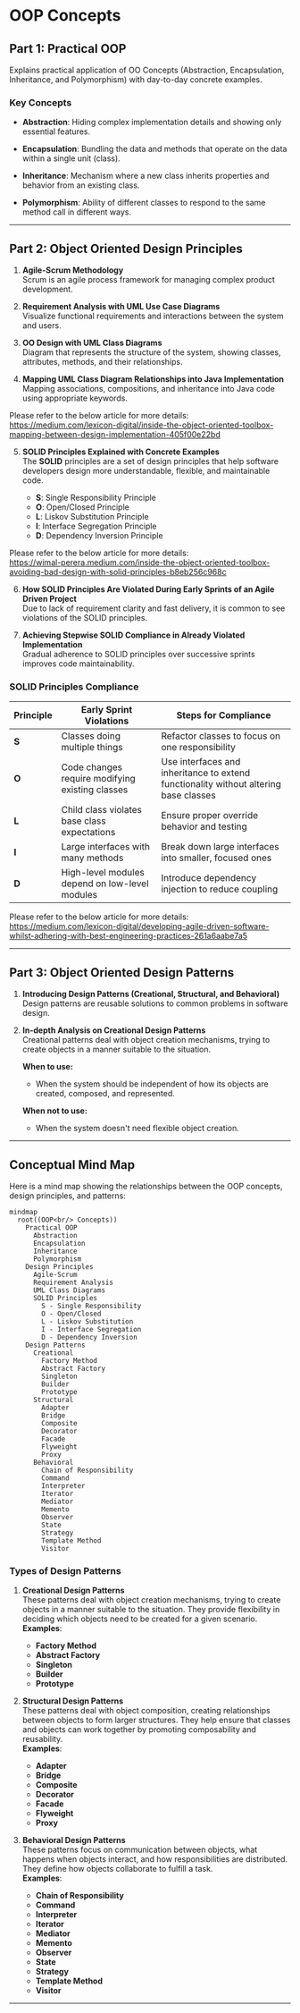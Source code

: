 
# OOP Concepts

## Part 1: Practical OOP

Explains practical application of OO Concepts (Abstraction, Encapsulation, Inheritance, and Polymorphism) with day-to-day concrete examples. 

### Key Concepts
- **Abstraction**: Hiding complex implementation details and showing only essential features.
  
- **Encapsulation**: Bundling the data and methods that operate on the data within a single unit (class).

- **Inheritance**: Mechanism where a new class inherits properties and behavior from an existing class.

- **Polymorphism**: Ability of different classes to respond to the same method call in different ways.

---

## Part 2: Object Oriented Design Principles

1. **Agile-Scrum Methodology**  
   Scrum is an agile process framework for managing complex product development.
   
2. **Requirement Analysis with UML Use Case Diagrams**  
   Visualize functional requirements and interactions between the system and users.

3. **OO Design with UML Class Diagrams**  
   Diagram that represents the structure of the system, showing classes, attributes, methods, and their relationships.

4. **Mapping UML Class Diagram Relationships into Java Implementation**  
   Mapping associations, compositions, and inheritance into Java code using appropriate keywords.

Please refer to the below article for more details: <br/>
https://medium.com/lexicon-digital/inside-the-object-oriented-toolbox-mapping-between-design-implementation-405f00e22bd

5. **SOLID Principles Explained with Concrete Examples**  
   The **SOLID** principles are a set of design principles that help software developers design more understandable, flexible, and maintainable code.  
   
   - **S**: Single Responsibility Principle
   - **O**: Open/Closed Principle
   - **L**: Liskov Substitution Principle
   - **I**: Interface Segregation Principle
   - **D**: Dependency Inversion Principle

Please refer to the below article for more details: <br/>
https://wimal-perera.medium.com/inside-the-object-oriented-toolbox-avoiding-bad-design-with-solid-principles-b8eb256c968c

6. **How SOLID Principles Are Violated During Early Sprints of an Agile Driven Project**  
   Due to lack of requirement clarity and fast delivery, it is common to see violations of the SOLID principles.

7. **Achieving Stepwise SOLID Compliance in Already Violated Implementation**  
   Gradual adherence to SOLID principles over successive sprints improves code maintainability.

### SOLID Principles Compliance

| Principle | Early Sprint Violations | Steps for Compliance |
|-----------|-------------------------|----------------------|
| **S** | Classes doing multiple things | Refactor classes to focus on one responsibility |
| **O** | Code changes require modifying existing classes | Use interfaces and inheritance to extend functionality without altering base classes |
| **L** | Child class violates base class expectations | Ensure proper override behavior and testing |
| **I** | Large interfaces with many methods | Break down large interfaces into smaller, focused ones |
| **D** | High-level modules depend on low-level modules | Introduce dependency injection to reduce coupling |

Please refer to the below article for more details: <br/>
https://medium.com/lexicon-digital/developing-agile-driven-software-whilst-adhering-with-best-engineering-practices-261a6aabe7a5

---

## Part 3: Object Oriented Design Patterns

1. **Introducing Design Patterns (Creational, Structural, and Behavioral)**  
   Design patterns are reusable solutions to common problems in software design.

2. **In-depth Analysis on Creational Design Patterns**  
   Creational patterns deal with object creation mechanisms, trying to create objects in a manner suitable to the situation.  
   
   **When to use:**  
   - When the system should be independent of how its objects are created, composed, and represented.  
   
   **When not to use:**  
   - When the system doesn't need flexible object creation.

---

## Conceptual Mind Map

Here is a mind map showing the relationships between the OOP concepts, design principles, and patterns:

```mermaid
mindmap
  root((OOP<br/> Concepts))
    Practical OOP
      Abstraction
      Encapsulation
      Inheritance
      Polymorphism
    Design Principles
      Agile-Scrum
      Requirement Analysis
      UML Class Diagrams
      SOLID Principles
        S - Single Responsibility
        O - Open/Closed
        L - Liskov Substitution
        I - Interface Segregation
        D - Dependency Inversion
    Design Patterns
      Creational
        Factory Method
        Abstract Factory
        Singleton
        Builder
        Prototype
      Structural
        Adapter
        Bridge
        Composite
        Decorator
        Facade
        Flyweight
        Proxy
      Behavioral
        Chain of Responsibility
        Command
        Interpreter
        Iterator
        Mediator
        Memento
        Observer
        State
        Strategy
        Template Method
        Visitor
```

### Types of Design Patterns

1. **Creational Design Patterns**  
   These patterns deal with object creation mechanisms, trying to create objects in a manner suitable to the situation. They provide flexibility in deciding which objects need to be created for a given scenario.  
   **Examples**:
   - **Factory Method**  
   - **Abstract Factory**
   - **Singleton**
   - **Builder**
   - **Prototype**

2. **Structural Design Patterns**  
   These patterns deal with object composition, creating relationships between objects to form larger structures. They help ensure that classes and objects can work together by promoting composability and reusability.  
   **Examples**:
   - **Adapter**
   - **Bridge**
   - **Composite**
   - **Decorator**
   - **Facade**
   - **Flyweight**
   - **Proxy**

3. **Behavioral Design Patterns**  
   These patterns focus on communication between objects, what happens when objects interact, and how responsibilities are distributed. They define how objects collaborate to fulfill a task.  
   **Examples**:
   - **Chain of Responsibility**
   - **Command**
   - **Interpreter**
   - **Iterator**
   - **Mediator**
   - **Memento**
   - **Observer**
   - **State**
   - **Strategy**
   - **Template Method**
   - **Visitor**

---

